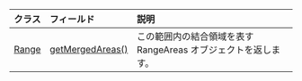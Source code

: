 | クラス | フィールド | 説明 |
|:---|:---|:---|
|[Range](/javascript/api/excel/excel.range)|[getMergedAreas()](/javascript/api/excel/excel.range#getmergedareas--)|この範囲内の結合領域を表す RangeAreas オブジェクトを返します。|
